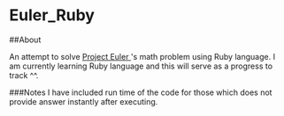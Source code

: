 Euler_Ruby
==========

##About

An attempt to solve <a href="http://projecteuler.net"> Project Euler </a> 's math problem using Ruby language.
I am currently learning Ruby language and this will serve as a progress to track ^^.

###Notes
I have included run time of the code for those which does not provide answer instantly after executing.

